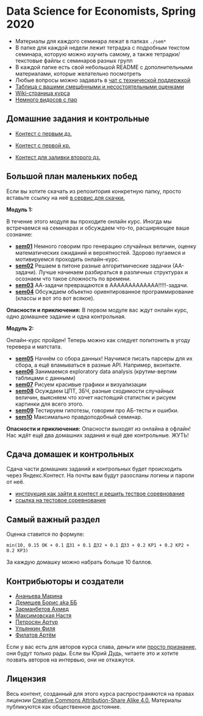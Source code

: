 # Data Science for Economists, Spring 2020

* Материалы для каждого семинара лежат в папках `./sem*`
* В папке для каждой недели лежит тетрадка с подробным текстом семинара, которую можно изучить самому, а также тетрадки/текстовые файлы с семинаров разных групп
* В каждой папке есть свой небольшой README с дополнительными материалами, которые желательно посмотреть
* Любые вопросы можно задавать в [чат с технической поддержкой](https://t.me/data_science_economics_2020)
* [Таблица с вашими смещёнными и несостоятельными оценками](https://docs.google.com/spreadsheets/d/13YDDmS561QSkQukWqHnPn_3-aRkniD2trb_KhvsxMRA/edit#gid=0)
* [Wiki-страница курса](http://wiki.cs.hse.ru/%D0%9D%D0%B0%D1%83%D0%BA%D0%B0_%D0%BE_%D0%B4%D0%B0%D0%BD%D0%BD%D1%8B%D1%85_(%D0%AD%D0%BA%D0%BE%D0%BD%D0%BE%D0%BC%D0%B8%D0%BA%D0%B0))
* [Немного видосов с пар](https://www.youtube.com/playlist?list=PLEwK9wdS5g0rd3Hs4cu1z-3hDDiQjFC_Y)

## Домашние задания и контрольные 

* [Контест с первым дз.](https://official.contest.yandex.ru/contest/17893/problems/)
* [Контест с первой кр.](https://official.contest.yandex.ru/contest/18048/standings/)

* [Контест для заливки второго дз.](https://official.contest.yandex.ru/contest/18311/problems/)




## Большой план маленьких побед

Если вы хотите скачать из репозитория конкретную папку, просто вставьте ссылку на неё [в сервис для скачки.](https://minhaskamal.github.io/DownGit/#/home)

__Модуль 1:__

В течение этого модуля вы проходите онлайн курс. Иногда мы встречаемся на семинарах и обсуждаем что-то, расширяющее ваше сознание:

- [__sem01__](./sem01_random_intro) Немного говорим про генерацию случайных величин, оценку математических ожиданий и вероятностей. Здорово пугаемся и мотивируемся проходить онлайн-курс.
- [__sem02__](./sem02_AA_problems) Решаем в питоне разные алгоритмические задачки (АА-задачи). Лучше начинаем разбираться в различных структурах и осознаем что такое сложность по времени.
- [__sem03__](./sem03_AAAAAAAAA_problems)  АА-задачи превращаются в ААААААААААААА!!!!!-задачи.
- [__sem04__](./sem04_class) Обсуждаем объектно ориентированное программирование (классы и вот это вот всякое).

__Опасности и приключения:__  В первом модуле вас ждут онлайн курс, одно домашнее задание и одна контрольная.


__Модуль 2:__

Онлайн-курс пройден! Теперь можно как следует попитонить в угоду теревера и матстата.

- [__sem05__](./sem05_parsing) Начнём со сбора данных! Научимся писать парсеры для их сбора, а ещё вламываться в разные API. Например, вконтакте.
- [__sem06__](./sem06_eda)  Занимаемся exploratory data analysis (крутим-вертим таблицами с данными)
- [__sem07__](./sem07_visual) Рисуем красивые графики и визуализации
- [__sem08__](./sem08_estimate_convergence) Осуждаем ЦПТ, ЗБЧ, разные сходимости случайных величин, выясняем что хочет настоящий статистик и рисуем картинки для всего этого.
- [__sem09__](./sem09_hypothesis) Тестируем гипотезы, говорим про АБ-тесты и ошибки.
- [__sem10__](./sem10_likelihood) Максимально правдоподобный семинар.


__Опасности и приключения:__  Опасности выходят из онлайна в офлайн! Нас ждёт ещё два домашних задания и ещё две контрольные. ЖУТЬ!


## Сдача домашек и контрольных

Сдача части домашних заданий и контрольных будет происходить через  Яндекс.Контест. На почты вам будут разосланы логины и пароли от неё.

  - [инструкция как зайти в контест и решить тествое соревнование]( )
  - [ссылка на тестовое соревнование](https://official.contest.yandex.ru/contest/17883/enter)
  

## Самый важный раздел

Оценка ставится по формуле:

```
min(10, 0.15 OK + 0.1 ДЗ1 + 0.1 ДЗ2 + 0.1 ДЗ3 + 0.2 КР1 + 0.2 КР2 + 0.2 КР3)
```

За каждую домашку можно набрать больше 10 баллов.


## Контрибьюторы и создатели

* [Ананьева Марина](https://github.com/anamarina)
* [Демешев Борис aka ББ](https://github.com/bdemeshev)
* [Зарманбетов Ахмед](https://github.com/ahmedushka7)
* [Максимовская Настя](https://github.com/AnastasiyaMax)
* [Петросян Артур](https://github.com/pet67)
* [Ульянкин Филя](https://github.com/FUlyankin)
* [Филатов Артём](https://github.com/FilatovArtm)

Если у вас есть для авторов курса слава, деньги или [просто признание,](https://raw.githubusercontent.com/hse-econ-data-science/eds_spring_2020/master/utils/respect.png) они будут только рады. Если вы Юрий Дудь, читаете это и хотите позвать авторов на интервью, они не откажутся.

## Лицензия

Весь контент, созданный для этого курса распространяются на правах лицензии [Creative Commons Attribution-Share Alike 4.0.](https://creativecommons.org/licenses/by-sa/4.0/deed.ru) Материалы публикуются как общественное достояние.
